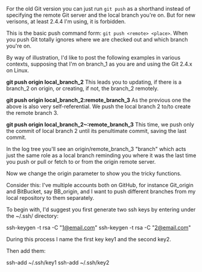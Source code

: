 For the old Git version you can just run `git push` as a shorthand instead of specifying the remote Git server and the local branch you're on. But for new verisons, at least 2.4.4 I'm using, it is forbidden.  

This is the basic push command form: `git push <remote> <place>`. When you push Git totally ignores where we are checked out and which branch you're on. 

By way of illustration, I'd like to post the following examples in various contexts, supposing that I'm on branch_1 as you are and using the Git 2.4.x on Linux. 

**git push origin local_branch_2**
This leads you to updating, if there is a branch_2 on origin, or creating, if not, the branch_2 remotely.

**git push origin local_branch_2:remote_branch_3**
As the previous one the above is also very self-referential. We push the local branch 2 to/to create the remote branch 3.

**git push origin local_branch_2~:remote_branch_3**
This time, we push only the commit of local branch 2 until its penultimate commit, saving the last commit. 

In the log tree you'll see an origin/remote_branch_3 "branch" which acts just the same role as a local branch reminding you where it was the last time you push or pull or fetch to or from the origin remote server. 

Now we change the origin parameter to show you the tricky functions. 

Consider this: I've multiple accounts both on GitHub, for instance Git_origin and BitBucket, say BB_origin, and I want to push different branches from my local repository to them separately. 

To begin with, I'd suggest you first generate two ssh keys by entering under the ~/.ssh/ directory:

ssh-keygen -t rsa -C "1@email.com"
ssh-keygen -t rsa -C "2@email.com"

During this process I name the first key key1 and the second key2.

Then add them:

ssh-add ~/.ssh/key1
ssh-add ~/.ssh/key2


